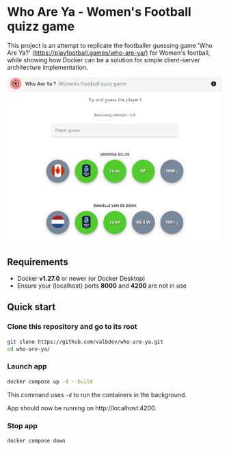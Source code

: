 # Who Are Ya - Women's Football quizz game 

This project is an attempt to replicate  the footballer guessing game 'Who Are Ya?' (https://playfootball.games/who-are-ya/) for Women's football, while showing how Docker can be a solution for simple client-server architecture implementation.

![Screenshot of app exemple](.img/screenshot.png)

## Requirements
* Docker **v1.27.0** or newer (or Docker Desktop)
* Ensure your (localhost) ports **8000** and **4200** are not in use 

## Quick start

### Clone this repository and go to its root
```bash
git clone https://github.com/valbdev/who-are-ya.git
cd who-are-ya/
```
### Launch app

```bash
docker compose up -d --build
```
This command uses `-d` to run the containers in the background.

App should now be running on http://localhost:4200.

### Stop app

```bash
docker compose down
```
